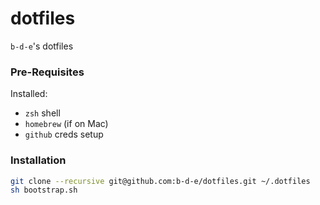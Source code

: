 # dotfiles

`b-d-e`'s dotfiles

### Pre-Requisites

Installed:
- `zsh` shell
- `homebrew` (if on Mac)
- `github` creds setup

### Installation

```bash
git clone --recursive git@github.com:b-d-e/dotfiles.git ~/.dotfiles
sh bootstrap.sh
```

